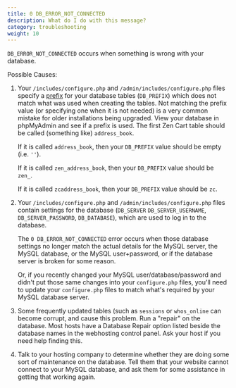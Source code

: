 ```yaml
---
title: 0 DB_ERROR_NOT_CONNECTED
description: What do I do with this message? 
category: troubleshooting
weight: 10
---
```


`DB_ERROR_NOT_CONNECTED` occurs when something is wrong with your database.

Possible Causes: 

1. Your `/includes/configure.php` and `/admin/includes/configure.php` files specify a [prefix](/user/first_steps/database/#what-are-prefixes) for your database tables (`DB_PREFIX`) which does not match what was used when creating the tables.  Not matching the prefix value (or specifying one when it is not needed) is a very common mistake for older installations being upgraded.  View your database in phpMyAdmin and see if a prefix is used.  The first Zen Cart table should be called (something like) `address_book`. 

   If it is called `address_book`, then your `DB_PREFIX` value should be empty (i.e. `''`).

   If it is called `zen_address_book`, then your `DB_PREFIX` value should be `zen_`. 

   If it is called `zcaddress_book`, then your `DB_PREFIX` value should be `zc`. 

2. Your `/includes/configure.php` and `/admin/includes/configure.php` files contain settings for the database (`DB_SERVER`
`DB_SERVER_USERNAME`, `DB_SERVER_PASSWORD`, `DB_DATABASE`), which are used to log in to the database.

    The `0 DB_ERROR_NOT_CONNECTED` error occurs when those database settings no longer match the actual details for the MySQL server, the MySQL database, or the MySQL user+password, or if the database server is broken for some reason.

    Or, if you recently changed your MySQL user/database/password and didn't put those same changes into your `configure.php` files, you'll need to update your `configure.php` files to match what's required by your MySQL database server. 

3. Some frequently updated tables (such as `sessions` or `whos_online` 
can become corrupt, and cause this problem.  Run a "repair" on the database. Most hosts have a Database Repair option listed beside the database names in the webhosting control panel. Ask your host if you need help finding this.

4. Talk to your hosting company to determine whether they are doing some sort of maintenance on the database.  Tell them that your website cannot connect to your MySQL database, and ask them for some assistance in getting that working again.

